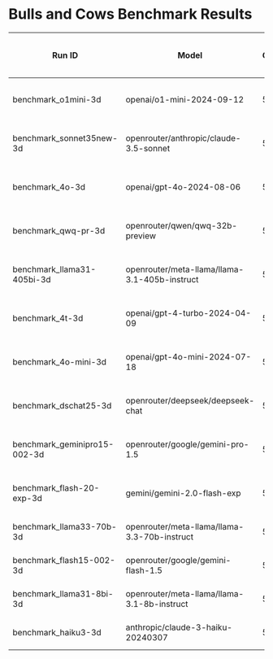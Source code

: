 # Bulls and Cows Benchmark Results

| Run ID | Model | Games | Success Rate | Avg Turns (success only) | Format Failures |
|--------|--------|-------|--------------|------------------------|----------------|
| benchmark_o1mini-3d | openai/o1-mini-2024-09-12 | 50 | 96.0% (86.5% - 98.9%) | 6.4 ± 2.0 | 8.7% |
| benchmark_sonnet35new-3d | openrouter/anthropic/claude-3.5-sonnet | 50 | 78.0% (64.8% - 87.2%) | 6.8 ± 2.3 | 0.0% |
| benchmark_4o-3d | openai/gpt-4o-2024-08-06 | 50 | 50.0% (36.6% - 63.4%) | 7.6 ± 2.4 | 0.2% |
| benchmark_qwq-pr-3d | openrouter/qwen/qwq-32b-preview | 50 | 44.0% (31.2% - 57.7%) | 7.5 ± 2.5 | 28.5% |
| benchmark_llama31-405bi-3d | openrouter/meta-llama/llama-3.1-405b-instruct | 50 | 42.0% (29.4% - 55.8%) | 6.8 ± 2.0 | 4.1% |
| benchmark_4t-3d | openai/gpt-4-turbo-2024-04-09 | 50 | 42.0% (29.4% - 55.8%) | 8.5 ± 2.6 | 0.2% |
| benchmark_4o-mini-3d | openai/gpt-4o-mini-2024-07-18 | 50 | 34.0% (22.4% - 47.8%) | 8.6 ± 3.1 | 0.0% |
| benchmark_dschat25-3d | openrouter/deepseek/deepseek-chat | 50 | 34.0% (22.4% - 47.8%) | 6.4 ± 2.3 | 3.6% |
| benchmark_geminipro15-002-3d | openrouter/google/gemini-pro-1.5 | 50 | 26.0% (15.9% - 39.6%) | 7.5 ± 3.0 | 0.7% |
| benchmark_flash-20-exp-3d | gemini/gemini-2.0-flash-exp | 50 | 22.0% (12.8% - 35.2%) | 5.2 ± 1.8 | 0.0% |
| benchmark_llama33-70b-3d | openrouter/meta-llama/llama-3.3-70b-instruct | 50 | 18.0% (9.8% - 30.8%) | 6.3 ± 3.4 | 0.2% |
| benchmark_flash15-002-3d | openrouter/google/gemini-flash-1.5 | 50 | 14.0% (7.0% - 26.2%) | 7.1 ± 1.8 | 0.9% |
| benchmark_llama31-8bi-3d | openrouter/meta-llama/llama-3.1-8b-instruct | 50 | 8.0% (3.2% - 18.8%) | 5.8 ± 1.8 | 9.8% |
| benchmark_haiku3-3d | anthropic/claude-3-haiku-20240307 | 50 | 8.0% (3.2% - 18.8%) | 7.2 ± 3.3 | 2.8% |
